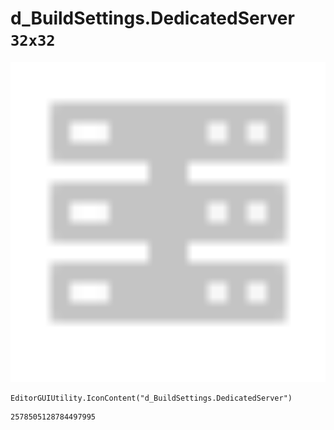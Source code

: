 # d_BuildSettings.DedicatedServer `32x32`
<img src="/img/d_BuildSettings.DedicatedServer.png" width=512 height=512>

``` CSharp
EditorGUIUtility.IconContent("d_BuildSettings.DedicatedServer")
```
```
2578505128784497995
```
